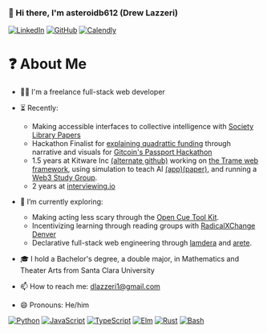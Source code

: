 ### 👋 Hi there, I'm asteroidb612 (Drew Lazzeri)

<p> 
    <a href="https://www.linkedin.com/in/drew-lazzeri/" target="_blank"><img alt="LinkedIn"
        src="https://img.shields.io/badge/Linkedin-%230077B5.svg?&style=for-the-badge&logo=linkedin&logoColor=white"/></a>
    <a href="https://github.com/MantisClone" target="_blank"><img alt="GitHub"
        src="https://img.shields.io/badge/GitHub-100000?style=for-the-badge&logo=github&logoColor=white"/></a>
    <a href="https://calendly.com/asteroidb612/whatever" target="_blank"><img alt="Calendly"
        src="https://img.shields.io/badge/Calendly-5593ff?style=for-the-badge&logo=googlecalendar&logoColor=white"/></a>
</p>

# ❓ About Me
- 👷‍♂️ I'm a freelance full-stack web developer

- ⏳ Recently:
  - Making accessible interfaces to collective intelligence with [Society Library Papers](https://papers.societylibrary.org/papers/diablo_canyon)
  - Hackathon Finalist for [explaining quadrattic funding](https://github.com/asteroidb612/visual-funding) through narrative and visuals for [Gitcoin's Passport Hackathon](https://gitcoin.co/issue/28976)
  - 1.5 years at Kitware Inc [(alternate github)](https://github.com/DrewLazzeriKitware?tab=overview&from=2021-12-01&to=2021-12-31) working on [the Trame web framework](https://kitware.github.io/trame/index.html), using simulation to teach AI [(app)](https://sandtank-ml.hydroframe.org/#/)[(paper)](https://repository.arizona.edu/handle/10150/662664), and running a [Web3 Study Group](https://github.com/DrewLazzeriKitware/IsWeb3OpenScienceYet). 
  - 2 years at [interviewing.io](https://interviewing.io/) 
- 🔭 I’m currently exploring: 
  - Making acting less scary through the [Open Cue Tool Kit](https://github.com/octk/open-cue-tool-kit).
  - Incentivizing learning through reading groups with [RadicalXChange Denver](https://github.com/RadicalxChangeColorado/incentivized-reading-group)
  - Declarative full-stack web engineering through [lamdera](https://lamdera.com/) and [arete](https://github.com/asteroidb612/arete).
- 🎓 I hold a Bachelor's degree, a double major, in Mathematics and Theater Arts from Santa Clara University 
- 📫 How to reach me: dlazzeri1@gmail.com
- 😄 Pronouns: He/him

<p>
    <a href="https://www.python.org" target="_blank"><img alt="Python"
        src="https://img.shields.io/badge/Python-3776AB?style=for-the-badge&logo=python&logoColor=white"/></a>
    <a href="https://developer.mozilla.org/en-US/docs/Web/JavaScript" target="_blank"><img alt="JavaScript"
        src="https://img.shields.io/badge/JavaScript-F7DF1E?style=for-the-badge&logo=javascript&logoColor=black"/></a>
    <a href="https://www.typescriptlang.org" target="_blank"><img alt="TypeScript"
        src="https://img.shields.io/badge/TypeScript-007ACC?style=for-the-badge&logo=typescript&logoColor=white"/></a>
    <a href="https://elm-lang.org/" target="_blank"><img alt="Elm" 
        src="https://img.shields.io/badge/Elm-rgb(65%2C%20145%2C%20210)?style=for-the-badge&logo=elm&logoColor=white"/></a>
    <a href="https://www.rust-lang.org" target="_blank"><img alt="Rust"
        src="https://img.shields.io/badge/Rust-000000?style=for-the-badge&logo=rust&logoColor=white"/></a>
    <a href="https://www.gnu.org/software/bash" target="_blank"><img alt="Bash"
        src="https://img.shields.io/badge/Bash-4EAA25?style=for-the-badge&logo=gnubash&logoColor=white"/></a>
</p>

